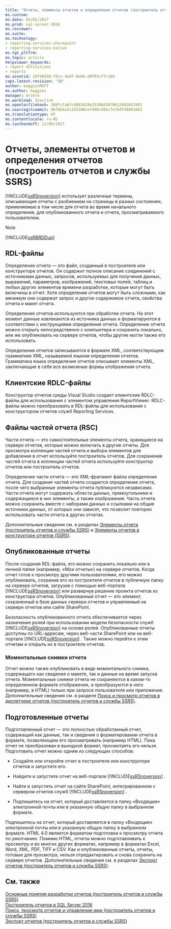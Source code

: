 ```yaml
---
title: "Отчеты, элементы отчетов и определения отчетов (построитель отчетов и службы SSRS) | Документы Майкрософт"
ms.custom: 
ms.date: 03/01/2017
ms.prod: sql-server-2016
ms.reviewer: 
ms.suite: 
ms.technology:
- reporting-services-sharepoint
- reporting-services-native
ms.tgt_pltfrm: 
ms.topic: article
helpviewer_keywords:
- report definitions
- reports
ms.assetid: 2d746550-f8cc-4e97-8a06-d0f03cffc18d
caps.latest.revision: "26"
author: maggiesMSFT
ms.author: maggies
manager: erikre
ms.workload: Inactive
ms.openlocfilehash: 388fcfa8fcd993428e35308d5070612992851993
ms.sourcegitcommit: 9678eba3c2d3100cef408c69bcfe76df49803d63
ms.translationtype: HT
ms.contentlocale: ru-RU
ms.lasthandoff: 11/09/2017
---
```

# <a name="reports-report-parts-and-report-definitions-report-builder-and-ssrs"></a>Отчеты, элементы отчетов и определения отчетов (построитель отчетов и службы SSRS)
  [!INCLUDE[ssRSnoversion](../../includes/ssrsnoversion-md.md)] использует различные термины, описывающие отчеты с разбиением на страницы в разных состояниях, применяемые в том числе для отчета во время начального определения, для опубликованного отчета и отчета, просматриваемого пользователем.  
  
> [!NOTE]  
>  [!INCLUDE[ssRBRDDup](../../includes/ssrbrddup-md.md)]  
  
## <a name="report-definition-rdl-files"></a>RDL-файлы  
 Определение отчета — это файл, созданный в построителе или конструкторе отчетов. Он содержит полное описание соединений с источниками данных, запросов, используемых для получения данных, выражений, параметров, изображений, текстовых полей, таблиц и любых других элементов времени разработки, которые могут быть включены в отчет. Хотя определения отчетов могут быть сложными, как минимум они содержат запрос и другое содержимое отчета, свойства отчета и макет отчета.  
  
 Определения отчетов используются при обработке отчета. На этот момент данные извлекаются из источника данных и форматируются в соответствии с инструкциями определения отчета. Определение отчета можно открыть непосредственно с компьютера и сохранить локально, или же опубликовать на сервере отчетов, чтобы другие могли также его использовать.  
  
 Определения отчетов записываются в формате XML, соответствующем грамматике XML, называемой языком определения отчетов. Грамматика языка определения отчетов описывает элементы XML, заключающие в себе все возможные формы отображения отчета.  
  
## <a name="client-report-definition-rdlc-files"></a>Клиентские RDLC-файлы  
 Конструктор отчетов среды Visual Studio создает клиентские RDLC-файлы для использования с элементом управления ReportViewer. RDLC-файлы можно преобразовать в RDL-файлы для использования с конструктором отчетов служб Reporting Services.  
  
## <a name="report-part-rsc-files"></a>Файлы частей отчета (RSC)  
 Части отчета — это самостоятельные элементы отчета, хранящиеся на сервере отчетов, которые можно включать в другие отчеты. Для просмотра коллекции частей отчета и выбора элементов для добавления в отчет используйте построитель отчетов. Для сохранения частей отчета в коллекции частей отчета используйте конструктор отчетов или построитель отчетов.  
  
 Определение части отчета — это XML-фрагмент файла определения отчета. Для создания частей отчета создается определение отчета, после чего выбранные элементы отчета публикуются независимо. Части отчета могут содержать области данных, прямоугольники и содержащиеся в них элементы, а также изображения. Часть отчета можно сохранить вместе с наборами данных и ссылками на общие источники данных, от которых они зависят, что позволит повторно использовать части отчета в других отчетах.  
  
 Дополнительные сведения см. в разделах [Элементы отчета (построитель отчетов и службы SSRS)](../../reporting-services/report-design/report-parts-report-builder-and-ssrs.md) и [Элементы отчетов в конструкторе отчетов (SSRS)](../../reporting-services/report-design/report-parts-in-report-designer-ssrs.md).  
  
## <a name="published-reports"></a>Опубликованные отчеты  
 После создания RDL-файла, его можно сохранить локально или в личной папке (например, «Мои отчеты») на сервере отчетов. Когда отчет готов к просмотру другими пользователями, его можно опубликовать, сохранив его из построителя отчетов в публичную папку на сервере отчетов, загрузив с помощью веб-портала [!INCLUDE[ssRSnoversion](../../includes/ssrsnoversion-md.md)] или развернув решение проекта отчетов из конструктора отчетов. Опубликованный отчет — это элемент, сохраненный в базе данных сервера отчетов и управляемый на сервере отчетов или сайте SharePoint.  
  
 Безопасность опубликованного отчета обеспечивается через назначение ролей при использовании модели безопасности служб [!INCLUDE[ssRSnoversion](../../includes/ssrsnoversion-md.md)] на основе ролей. Опубликованные отчеты доступны по URL-адресам, через веб-части SharePoint или на веб-портале [!INCLUDE[ssRSnoversion](../../includes/ssrsnoversion-md.md)] . Также можно перейти к этим отчетам и открыть их в построителе отчетов.  
  
### <a name="report-snapshots"></a>Моментальные снимки отчета  
 Отчет можно также опубликовать в виде моментального снимка, содержащего как сведения о макете, так и данные на время запуска отчета. Моментальные снимки отчета не сохраняются в каком-то определенном формате отображения, а преобразуются в него (например, в HTML) только при запросе пользователя или приложения. Дополнительные сведения см. в разделе [Поиск и просмотр отчетов в диспетчере отчетов (построитель отчетов и службы SSRS)](../report-builder/finding-and-viewing-reports-with-a-browser-report-builder-and-ssrs.md).  
  
## <a name="rendered-reports"></a>Подготовленные отчеты  
 Подготовленный отчет — это полностью обработанный отчет, содержащий как данные, так и сведения о форматировании отчета в формате, позволяющем его просматривать (например HTML). Пока отчет не преобразован в выходной формат, просмотреть его нельзя. Подготовить отчет можно одним из следующих способов:  
  
-   Создайте или откройте отчет в построителе или конструкторе отчетов и запустите его.  
  
-   Найдите и запустите отчет на веб-портале [!INCLUDE[ssRSnoversion](../../includes/ssrsnoversion-md.md)] .  
  
-   Найти и запустить отчет на сайте SharePoint, интегрированном с сервером отчетов служб [!INCLUDE[ssRSnoversion](../../includes/ssrsnoversion-md.md)] .  
  
-   Подпишитесь на отчет, который доставляется в папку «Входящие» электронной почты или в указанную общую папку в выбранном формате.  
  
 Подпишитесь на отчет, который доставляется в папку «Входящие» электронной почты или в указанную общую папку в выбранном формате. HTML 4.0 является форматом подготовки к просмотру отчета по умолчанию. Помимо HTML, отчеты можно подготавливать к просмотру и во многих других форматах, например в форматах Excel, Word, XML, PDF, TIFF и CSV. Как и опубликованные отчеты, отчеты, готовые для просмотра, нельзя отредактировать и снова сохранить на сервере отчетов. Дополнительные сведения см. в разделах [Экспорт отчетов (построитель отчетов и службы SSRS)](../../reporting-services/report-builder/export-reports-report-builder-and-ssrs.md).  
  
## <a name="see-also"></a>См. также  
 [Основные понятия разработки отчетов (построитель отчетов и службы SSRS)](../../reporting-services/report-design/report-authoring-concepts-report-builder-and-ssrs.md)   
 [Построитель отчетов в SQL Server 2016](../../reporting-services/report-builder/report-builder-in-sql-server-2016.md)   
 [Поиск, просмотр отчетов и управление ими (построитель отчетов и службы SSRS)](../../reporting-services/report-builder/finding-viewing-and-managing-reports-report-builder-and-ssrs.md)   
 [Экспорт отчетов (построитель отчетов и службы SSRS)](../../reporting-services/report-builder/export-reports-report-builder-and-ssrs.md)  
  
  
